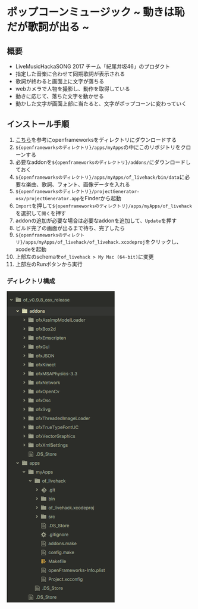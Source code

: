 # ポップコーンミュージック ~ 動きは恥だが歌詞が出る ~

## 概要
- LiveMusicHackaSONG 2017 チーム「紀尾井坂46」のプロダクト
- 指定した音楽に合わせて同期歌詞が表示される
- 歌詞が終わると画面上に文字が落ちる
- webカメラで人物を撮影し、動作を取得している
- 動きに応じて、落ちた文字を動かせる
- 動かした文字が画面上部に当たると、文字がポップコーンに変わっていく

## インストール手順
1. [こちら](http://openframeworks.cc/setup/xcode/)を参考にopenframeworksをディレクトリにダウンロードする
1. `${openframeworksのディレクトリ}/apps/myApps`の中にこのリポジトリをクローンする
1. 必要なaddonを`${openframeworksのディレクトリ}/addons/`にダウンロードしておく
1. `${openframeworksのディレクトリ}/apps/myApps/of_livehack/bin/data`に必要な楽曲、歌詞、フォント、画像データを入れる
1. `${openframeworksのディレクトリ}/projectGenerator-osx/projectGenerator.app`をFinderから起動
1. `Import`を押して`${openframeworksのディレクトリ}/apps/myApps/of_livehack`を選択して`開く`を押す
1. addonの追加が必要な場合は必要なaddonを追加して、`Update`を押す
1. ビルド完了の画面が出るまで待ち、完了したら
1. `${openframeworksのディレクトリ}/apps/myApps/of_livehack/of_livehack.xcodeproj`をクリックし、xcodeを起動
1. 上部左のschemaを`of_livehack > My Mac (64-bit)`に変更
1. 上部左のRunボタンから実行

### ディレクトリ構成
![screenshot](doc/screenshot1.png)
